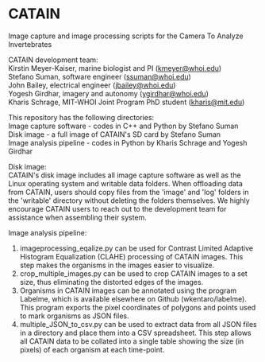 # CATAIN
Image capture and image processing scripts for the Camera To Analyze Invertebrates

CATAIN development team: <br>
Kirstin Meyer-Kaiser, marine biologist and PI (kmeyer@whoi.edu) <br>
Stefano Suman, software engineer (ssuman@whoi.edu) <br>
John Bailey, electrical engineer (jbailey@whoi.edu) <br>
Yogesh Girdhar, imagery and autonomy (ygirdhar@whoi.edu) <br>
Kharis Schrage, MIT-WHOI Joint Program PhD student (kharis@mit.edu) <br>

This repository has the following directories: <br>
Image capture software - codes in C++ and Python by Stefano Suman <br>
Disk image - a full image of CATAIN's SD card by Stefano Suman <br>
Image analysis pipeline - codes in Python by Kharis Schrage and Yogesh Girdhar <br>

Disk image: <br>
CATAIN's disk image includes all image capture software as well as the Linux operating system and writable data folders. When offloading data from CATAIN, users should copy files from the 'image' and 'log' folders in the 'writable' directory without deleting the folders themselves. We highly encourage CATAIN users to reach out to the development team for assistance when assembling their system. 

Image analysis pipeline: <br>
1. imageprocessing_eqalize.py can be used for Contrast Limited Adaptive Histogram Equalization (CLAHE) processing of CATAIN images. This step makes the organisms in the images easier to visualize.
2. crop_multiple_images.py can be used to crop CATAIN images to a set size, thus eliminating the distorted edges of the images.
3. Organisms in CATAIN images can be annotated using the program Labelme, which is available elsewhere on Github (wkentaro/labelme). This program exports the pixel coordinates of polygons and points used to mark organisms as JSON files.
4. multiple_JSON_to_csv.py can be used to extract data from all JSON files in a directory and place them into a CSV spreadsheet. This step allows all CATAIN data to be collated into a single table showing the size (in pixels) of each organism at each time-point.
